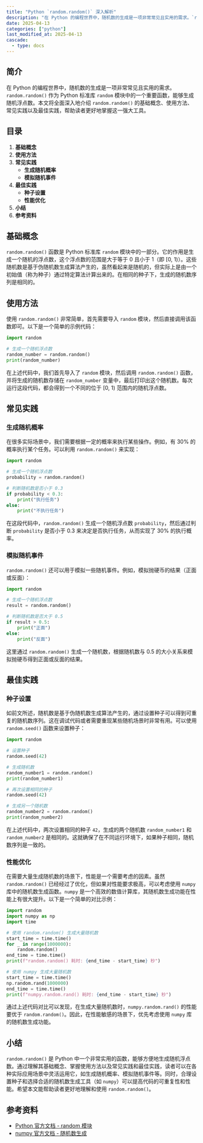 ```yaml
---
title: "Python `random.random()` 深入解析"
description: "在 Python 的编程世界中，随机数的生成是一项非常常见且实用的需求。`random.random()` 作为 Python 标准库 `random` 模块中的一个重要函数，能够生成随机浮点数。本文将全面深入地介绍 `random.random()` 的基础概念、使用方法、常见实践以及最佳实践，帮助读者更好地掌握这一强大工具。"
date: 2025-04-13
categories: ["python"]
last_modified_at: 2025-04-13
cascade:
  - type: docs
---
```



## 简介
在 Python 的编程世界中，随机数的生成是一项非常常见且实用的需求。`random.random()` 作为 Python 标准库 `random` 模块中的一个重要函数，能够生成随机浮点数。本文将全面深入地介绍 `random.random()` 的基础概念、使用方法、常见实践以及最佳实践，帮助读者更好地掌握这一强大工具。

<!-- more -->
## 目录
1. **基础概念**
2. **使用方法**
3. **常见实践**
    - **生成随机概率**
    - **模拟随机事件**
4. **最佳实践**
    - **种子设置**
    - **性能优化**
5. **小结**
6. **参考资料**

## 基础概念
`random.random()` 函数是 Python 标准库 `random` 模块中的一部分。它的作用是生成一个随机的浮点数，这个浮点数的范围是大于等于 0 且小于 1（即 [0, 1)）。这些随机数是基于伪随机数生成算法产生的，虽然看起来是随机的，但实际上是由一个初始值（称为种子）通过特定算法计算出来的。在相同的种子下，生成的随机数序列是相同的。

## 使用方法
使用 `random.random()` 非常简单，首先需要导入 `random` 模块，然后直接调用该函数即可。以下是一个简单的示例代码：

```python
import random

# 生成一个随机浮点数
random_number = random.random()
print(random_number)
```

在上述代码中，我们首先导入了 `random` 模块，然后调用 `random.random()` 函数，并将生成的随机数存储在 `random_number` 变量中，最后打印出这个随机数。每次运行这段代码，都会得到一个不同的位于 [0, 1) 范围内的随机浮点数。

## 常见实践
### 生成随机概率
在很多实际场景中，我们需要根据一定的概率来执行某些操作。例如，有 30% 的概率执行某个任务。可以利用 `random.random()` 来实现：

```python
import random

# 生成一个随机浮点数
probability = random.random()

# 判断随机数是否小于 0.3
if probability < 0.3:
    print("执行任务")
else:
    print("不执行任务")
```

在这段代码中，`random.random()` 生成一个随机浮点数 `probability`，然后通过判断 `probability` 是否小于 0.3 来决定是否执行任务，从而实现了 30% 的执行概率。

### 模拟随机事件
`random.random()` 还可以用于模拟一些随机事件。例如，模拟抛硬币的结果（正面或反面）：

```python
import random

# 生成一个随机浮点数
result = random.random()

# 判断随机数是否大于 0.5
if result > 0.5:
    print("正面")
else:
    print("反面")
```

这里通过 `random.random()` 生成一个随机数，根据随机数与 0.5 的大小关系来模拟抛硬币得到正面或反面的结果。

## 最佳实践
### 种子设置
如前文所述，随机数是基于伪随机数生成算法产生的，通过设置种子可以得到可重复的随机数序列。这在调试代码或者需要重现某些随机场景时非常有用。可以使用 `random.seed()` 函数来设置种子：

```python
import random

# 设置种子
random.seed(42)

# 生成随机数
random_number1 = random.random()
print(random_number1)

# 再次设置相同的种子
random.seed(42)

# 生成另一个随机数
random_number2 = random.random()
print(random_number2)
```

在上述代码中，两次设置相同的种子 `42`，生成的两个随机数 `random_number1` 和 `random_number2` 是相同的。这就确保了在不同运行环境下，如果种子相同，随机数序列是一致的。

### 性能优化
在需要大量生成随机数的场景下，性能是一个需要考虑的因素。虽然 `random.random()` 已经经过了优化，但如果对性能要求极高，可以考虑使用 `numpy` 库中的随机数生成函数。`numpy` 是一个高效的数值计算库，其随机数生成功能在性能上有很大提升。以下是一个简单的对比示例：

```python
import random
import numpy as np
import time

# 使用 random.random() 生成大量随机数
start_time = time.time()
for _ in range(1000000):
    random.random()
end_time = time.time()
print(f"random.random() 耗时: {end_time - start_time} 秒")

# 使用 numpy 生成大量随机数
start_time = time.time()
np.random.rand(1000000)
end_time = time.time()
print(f"numpy.random.rand() 耗时: {end_time - start_time} 秒")
```

通过上述代码对比可以发现，在生成大量随机数时，`numpy.random.rand()` 的性能要优于 `random.random()`。因此，在性能敏感的场景下，优先考虑使用 `numpy` 库的随机数生成功能。

## 小结
`random.random()` 是 Python 中一个非常实用的函数，能够方便地生成随机浮点数。通过理解其基础概念、掌握使用方法以及常见实践和最佳实践，读者可以在各种实际应用场景中灵活运用它，如生成随机概率、模拟随机事件等。同时，合理设置种子和选择合适的随机数生成工具（如 `numpy`）可以提高代码的可重复性和性能。希望本文能帮助读者更好地理解和使用 `random.random()`。

## 参考资料
- [Python 官方文档 - random 模块](https://docs.python.org/3/library/random.html)
- [numpy 官方文档 - 随机数生成](https://numpy.org/doc/stable/reference/random/index.html)